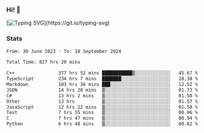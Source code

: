 ### Hi!  👋

[![Typing SVG](https://readme-typing-svg.herokuapp.com?font=Fira+Code&pause=1000&width=435&lines=Hello!+I'm+Texiwustion.)](https://git.io/typing-svg)

### Stats

<!--START_SECTION:waka-->

```txt
From: 30 June 2023 - To: 10 September 2024

Total Time: 827 hrs 20 mins

C++                377 hrs 52 mins ███████████▒░░░░░░░░░░░░░   45.67 %
TypeScript         234 hrs 7 mins  ███████░░░░░░░░░░░░░░░░░░   28.30 %
Markdown           103 hrs 36 mins ███░░░░░░░░░░░░░░░░░░░░░░   12.52 %
JSON               14 hrs 20 mins  ▒░░░░░░░░░░░░░░░░░░░░░░░░   01.73 %
C#                 13 hrs 2 mins   ▒░░░░░░░░░░░░░░░░░░░░░░░░   01.58 %
Other              13 hrs          ▒░░░░░░░░░░░░░░░░░░░░░░░░   01.57 %
JavaScript         12 hrs 22 mins  ▒░░░░░░░░░░░░░░░░░░░░░░░░   01.50 %
Text               7 hrs 55 mins   ▒░░░░░░░░░░░░░░░░░░░░░░░░   00.96 %
C                  7 hrs 47 mins   ▒░░░░░░░░░░░░░░░░░░░░░░░░   00.94 %
Python             6 hrs 48 mins   ▒░░░░░░░░░░░░░░░░░░░░░░░░   00.82 %
```

<!--END_SECTION:waka-->
